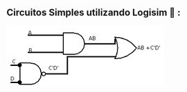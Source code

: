 ##   Circuitos Simples utilizando Logisim  :electric_plug:  :  

![ CircuitoSimples ](https://github.com/Nicolesilvaa/Primeiros.Codigos/blob/master/Logic%20Circuits%20/CircuitoSimples.png) 
